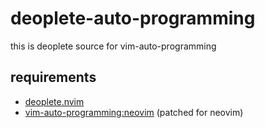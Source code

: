# deoplete-auto-programming
this is deoplete source for vim-auto-programming

## requirements
- [deoplete.nvim](https://github.com/Shougo/deoplete.nvim)
- [vim-auto-programming:neovim](https://github.com/blueyed/vim-auto-programming/tree/neovim) (patched for neovim)

